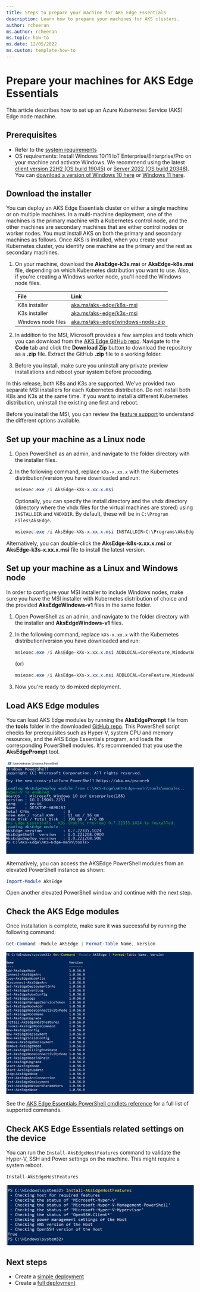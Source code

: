 ```yaml
---
title: Steps to prepare your machine for AKS Edge Essentials
description: Learn how to prepare your machines for AKS clusters. 
author: rcheeran
ms.author: rcheeran
ms.topic: how-to
ms.date: 12/05/2022
ms.custom: template-how-to
---
```


# Prepare your machines for AKS Edge Essentials

This article describes how to set up an Azure Kubernetes Service (AKS) Edge node machine.

## Prerequisites

- Refer to the [system requirements](aks-edge-system-requirements.md)
- OS requirements: Install Windows 10/11 IoT Enterprise/Enterprise/Pro on your machine and activate Windows. We recommend using the latest [client version 22H2 (OS build 19045)](/windows/release-health/release-information) or [Server 2022 (OS build 20348)](/windows/release-health/windows-server-release-info). You can [download a version of Windows 10 here](https://www.microsoft.com/software-download/windows10) or [Windows 11 here](https://www.microsoft.com/software-download/windows11).

## Download the installer

You can deploy an AKS Edge Essentials cluster on either a single machine or on multiple machines. In a multi-machine deployment, one of the machines is the primary machine with a Kubernetes control node, and the other machines are secondary machines that are either control nodes or worker nodes. You must install AKS on both the primary and secondary machines as follows. Once AKS is installed, when you create your Kubernetes cluster, you identify one machine as the primary and the rest as secondary machines.

1. On your machine, download the **AksEdge-k3s.msi** or **AksEdge-k8s.msi** file, depending on which Kubernetes distribution you want to use. Also, if you're creating a Windows worker node, you'll need the Windows node files.

    | File | Link |
    | ---- | ---- |
    | K8s installer | [aka.ms/aks-edge/k8s-msi](https://aka.ms/aks-edge/k8s-msi)  |
    | K3s installer | [aka.ms/aks-edge/k3s-msi](https://aka.ms/aks-edge/k3s-msi) |
    | Windows node files | [aka.ms/aks-edge/windows-node-zip](https://aka.ms/aks-edge/windows-node-zip) |

1. In addition to the MSI, Microsoft provides a few samples and tools which you can download from the [AKS Edge GitHub repo](https://github.com/Azure/AKS-Edge). Navigate to the **Code** tab and click the **Download Zip** button to download the repository as a **.zip** file. Extract the GitHub **.zip** file to a working folder.

1. Before you install, make sure you uninstall any private preview installations and reboot your system before proceeding.

In this release, both K8s and K3s are supported. We've provided two separate MSI installers for each Kubernetes distribution. Do not install both K8s and K3s at the same time. If you want to install a different Kubernetes distribution, uninstall the existing one first and reboot.

Before you install the MSI, you can review the [feature support](aks-edge-system-requirements.md#feature-support-matrix) to understand the different options available.  

## Set up your machine as a Linux node

1. Open PowerShell as an admin, and navigate to the folder directory with the installer files.

2. In the following command, replace `kXs-x.xx.x` with the Kubernetes distribution/version you have downloaded and run:

    ```powershell
    msiexec.exe /i AksEdge-kXs-x.xx.x.msi
    ```

    Optionally, you can specify the install directory and the vhdx directory (directory where the vhdx files for the virtual machines are stored) using `INSTALLDIR` and `VHDXDIR`. By default, these will be in `C:\Program Files\AksEdge`.

    ```powershell
    msiexec.exe /i AksEdge-kXs-x.xx.x.msi INSTALLDIR=C:\Programs\AksEdge VHDXDIR=C:\vhdx
    ```

Alternatively, you can double-click the **AksEdge-k8s-x.xx.x.msi** or **AksEdge-k3s-x.xx.x.msi** file to install the latest version.

## Set up your machine as a Linux and Windows node

In order to configure your MSI installer to include Windows nodes, make sure you have the MSI installer with Kubernetes distribution of choice and the provided **AksEdgeWindows-v1** files in the same folder.

1. Open PowerShell as an admin, and navigate to the folder directory with the installer and **AksEdgeWindows-v1** files.

2. In the following command, replace `kXs-x.xx.x` with the Kubernetes distribution/version you have downloaded and run:

    ```powershell
    msiexec.exe /i AksEdge-kXs-x.xx.x.msi ADDLOCAL=CoreFeature,WindowsNodeFeature
    ```

    (or)

    ```powershell
    msiexec.exe /i AksEdge-kXs-x.xx.x.msi ADDLOCAL=CoreFeature,WindowsNodeFeature INSTALLDIR=C:\Programs\AksEdge VHDXDIR=C:\vhdx
    ```

3. Now you're ready to do mixed deployment.

## Load AKS Edge modules

You can load AKS Edge modules by running the **AksEdgePrompt** file from the **tools** folder in the downloaded [GitHub repo](https://github.com/Azure/AKS-Edge/blob/main/tools/AksEdgePrompt.cmd). This PowerShell script checks for prerequisites such as Hyper-V, system CPU and memory resources, and the AKS Edge Essentials program, and loads the corresponding PowerShell modules. It's recommended that you use the **AksEdgePrompt** tool.

![Screenshot showing all pods running.](./media/aks-edge/aksedge-prompt.png)

Alternatively, you can access the AKSEdge PowerShell modules from an elevated PowerShell instance as shown:

```powershell
Import-Module AksEdge
```

Open another elevated PowerShell window and continue with the next step.

## Check the AKS Edge modules

Once installation is complete, make sure it was successful by running the following command:

```powershell
Get-Command -Module AKSEdge | Format-Table Name, Version
```

![Screenshot of installed PowerShell modules.](media/aks-edge/aks-edge-modules-installed.png)

See the [AKS Edge Essentials PowerShell cmdlets reference](./reference/aks-edge-ps/index.md) for a full list of supported commands.

## Check AKS Edge Essentials related settings on the device

You can run the `Install-AksEdgeHostFeatures` command to validate the Hyper-V, SSH and Power settings on the machine. This might require a system reboot.

```powershell
Install-AksEdgeHostFeatures
```

![Screenshot showing the checks that are done](media/aks-edge/aks-edge-host-check.png)

## Next steps

- Create a [simple deployment](aks-edge-howto-single-node-deployment.md)
- Create a [full deployment](aks-edge-howto-multi-node-deployment.md)
